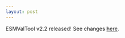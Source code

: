```yaml
---
layout: post
---
```


ESMValTool v2.2 released! See changes [here](https://docs.esmvaltool.org/en/latest/changelog.html#v2-2-0).